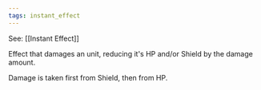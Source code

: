 ```yaml
---
tags: instant_effect
---
```


See: [[Instant Effect]]

Effect that damages an unit, reducing it's HP and/or Shield by the damage amount.

Damage is taken first from Shield, then from HP.